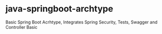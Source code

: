 # java-springboot-archtype
Basic Spring Boot Acrhtype, Integrates Spring Security, Tests, Swagger and Controller Basic
